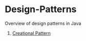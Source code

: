 # Design-Patterns
Overview of design patterns in Java

1. [Creational Pattern](Design-Pattern/src/com/designpatterns/creational/README.md)